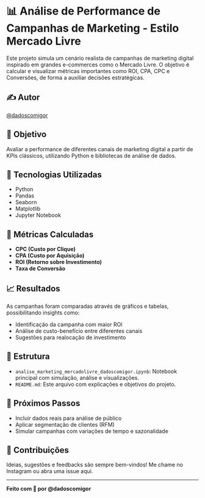 # 📊 Análise de Performance de Campanhas de Marketing - Estilo Mercado Livre

Este projeto simula um cenário realista de campanhas de marketing digital inspirado em grandes e-commerces como o Mercado Livre. O objetivo é calcular e visualizar métricas importantes como ROI, CPA, CPC e Conversões, de forma a auxiliar decisões estratégicas.

## ✍️ Autor
[@dadoscomigor](https://www.instagram.com/dadoscomigor)

## 🎯 Objetivo

Avaliar a performance de diferentes canais de marketing digital a partir de KPIs clássicos, utilizando Python e bibliotecas de análise de dados.

## 🔧 Tecnologias Utilizadas

- Python
- Pandas
- Seaborn
- Matplotlib
- Jupyter Notebook

## 📌 Métricas Calculadas

- **CPC (Custo por Clique)**
- **CPA (Custo por Aquisição)**
- **ROI (Retorno sobre Investimento)**
- **Taxa de Conversão**

## 📈 Resultados

As campanhas foram comparadas através de gráficos e tabelas, possibilitando insights como:

- Identificação da campanha com maior ROI
- Análise de custo-benefício entre diferentes canais
- Sugestões para realocação de investimento

## 📁 Estrutura

- `analise_marketing_mercadolivre_dadoscomigor.ipynb`: Notebook principal com simulação, análise e visualizações.
- `README.md`: Este arquivo com explicações e objetivos do projeto.

## 🚀 Próximos Passos

- Incluir dados reais para análise de público
- Aplicar segmentação de clientes (RFM)
- Simular campanhas com variações de tempo e sazonalidade

## 🤝 Contribuições

Ideias, sugestões e feedbacks são sempre bem-vindos! Me chame no Instagram ou abra uma issue aqui.

---

**Feito com 💛 por @dadoscomigor**

